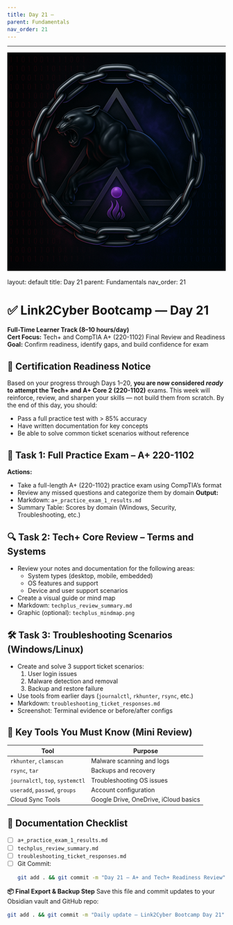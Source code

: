 ```yaml
---
title: Day 21 –
parent: Fundamentals
nav_order: 21
---
```

---
![Panther Icon](/assets/icons/icon-cyber-panther.png)

layout: default
title: Day 21
parent: Fundamentals
nav_order: 21

# ✅ Link2Cyber Bootcamp — Day 21
**Full-Time Learner Track (8–10 hours/day)**  
**Cert Focus:** Tech+ and CompTIA A+ (220-1102) Final Review and Readiness  
**Goal:** Confirm readiness, identify gaps, and build confidence for exam
## 🎯 Certification Readiness Notice
Based on your progress through Days 1–20, **you are now considered *ready* to attempt the Tech+ and A+ Core 2 (220-1102)** exams. This week will reinforce, review, and sharpen your skills — not build them from scratch.
By the end of this day, you should:
- Pass a full practice test with > 85% accuracy
- Have written documentation for key concepts
- Be able to solve common ticket scenarios without reference
## 🧪 Task 1: Full Practice Exam – A+ 220-1102
**Actions:**  
- Take a full-length A+ (220-1102) practice exam using CompTIA’s format  
- Review any missed questions and categorize them by domain
**Output:**  
- Markdown: `a+_practice_exam_1_results.md`  
- Summary Table: Scores by domain (Windows, Security, Troubleshooting, etc.)
## 🔍 Task 2: Tech+ Core Review – Terms and Systems
- Review your notes and documentation for the following areas:  
  - System types (desktop, mobile, embedded)  
  - OS features and support  
  - Device and user support scenarios  
- Create a visual guide or mind map
- Markdown: `techplus_review_summary.md`  
- Graphic (optional): `techplus_mindmap.png`
## 🛠️ Task 3: Troubleshooting Scenarios (Windows/Linux)
- Create and solve 3 support ticket scenarios:
  1. User login issues
  2. Malware detection and removal
  3. Backup and restore failure
- Use tools from earlier days (`journalctl`, `rkhunter`, `rsync`, etc.)
- Markdown: `troubleshooting_ticket_responses.md`  
- Screenshot: Terminal evidence or before/after configs
## 🧰 Key Tools You Must Know (Mini Review)
| Tool              | Purpose                                |
|-------------------|----------------------------------------|
| `rkhunter`, `clamscan` | Malware scanning and logs         |
| `rsync`, `tar`    | Backups and recovery                   |
| `journalctl`, `top`, `systemctl` | Troubleshooting OS issues |
| `useradd`, `passwd`, `groups` | Account configuration       |
| Cloud Sync Tools  | Google Drive, OneDrive, iCloud basics |
## 📁 Documentation Checklist
- [ ] `a+_practice_exam_1_results.md`  
- [ ] `techplus_review_summary.md`  
- [ ] `troubleshooting_ticket_responses.md`  
- [ ] Git Commit:
  ```bash
  git add . && git commit -m "Day 21 – A+ and Tech+ Readiness Review" && git push origin main
  ```
**📦 Final Export & Backup Step**
Save this file and commit updates to your Obsidian vault and GitHub repo:
```bash
git add . && git commit -m "Daily update – Link2Cyber Bootcamp Day 21" && git push origin main
```
